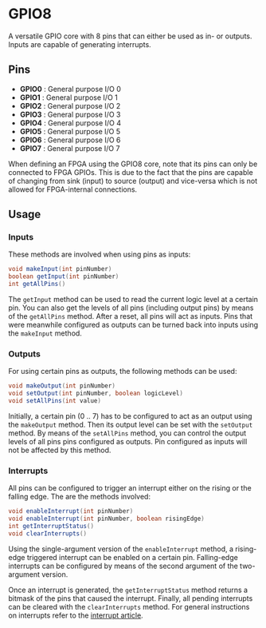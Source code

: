 # GPIO8
A versatile GPIO core with 8 pins that can either be used as in- or outputs. Inputs are capable of generating interrupts.

## Pins

* **GPIO0** : General purpose I/O 0
* **GPIO1** : General purpose I/O 1
* **GPIO2** : General purpose I/O 2
* **GPIO3** : General purpose I/O 3
* **GPIO4** : General purpose I/O 4
* **GPIO5** : General purpose I/O 5
* **GPIO6** : General purpose I/O 6
* **GPIO7** : General purpose I/O 7

When defining an FPGA using the GPIO8 core, note that its pins can only be connected to FPGA GPIOs. This is due to the fact that the pins are capable of changing from sink (input) to source (output) and vice-versa which is not allowed for FPGA-internal connections.

## Usage
### Inputs
These methods are involved when using pins as inputs:

```java
void makeInput(int pinNumber)
boolean getInput(int pinNumber)
int getAllPins()
```

The `getInput` method can be used to read the current logic level at a certain pin. You can also get the levels of all pins (including output pins) by means of the `getAllPins` method. After a reset, all pins will act as inputs. Pins that were meanwhile configured as outputs can be turned back into inputs using the `makeInput` method.

### Outputs
For using certain pins as outputs, the following methods can be used:

```java
void makeOutput(int pinNumber)
void setOutput(int pinNumber, boolean logicLevel)
void setAllPins(int value)
```

Initially, a certain pin (0 .. 7) has to be configured to act as an output using the `makeOutput` method. Then its output level can be set with the `setOutput` method. By means of the `setAllPins` method, you can control the output levels of all pins pins configured as outputs. Pin configured as inputs will not be affected by this method.

### Interrupts
All pins can be configured to trigger an interrupt either on the rising or the falling edge. The are the methods involved:

```java
void enableInterrupt(int pinNumber)
void enableInterrupt(int pinNumber, boolean risingEdge)
int getInterruptStatus()
void clearInterrupts()
```

Using the single-argument version of the `enableInterrupt` method, a rising-edge triggered interrupt can be enabled on a certain pin. Falling-edge interrupts can be configured by means of the second argument of the two-argument version.

Once an interrupt is generated, the `getInterruptStatus` method returns a bitmask of the pins that caused the interrupt. Finally, all pending interrupts can be cleared with the `clearInterrupts` method. For general instructions on interrupts refer to the  [interrupt article](../interrupts.md).
